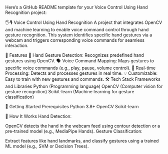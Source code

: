 
Here’s a GitHub README template for your Voice Control Using Hand Recognition project:

🖐️🎙️ Voice Control Using Hand Recognition
A project that integrates OpenCV and machine learning to enable voice command control through hand gesture recognition. This system identifies specific hand gestures via a webcam and triggers corresponding voice commands for seamless interaction.

🚀 Features
🤖 Hand Gesture Detection: Recognizes predefined hand gestures using OpenCV.
🗣️ Voice Command Mapping: Maps gestures to specific voice commands (e.g., play, pause, volume control).
🎥 Real-time Processing: Detects and processes gestures in real time.
💡 Customizable: Easy to train with new gestures and commands.
🛠️ Tech Stack
Frameworks and Libraries
Python (Programming language)
OpenCV (Computer vision for gesture recognition)
Scikit-learn (Machine learning for gesture classification)


🚀 Getting Started
Prerequisites
Python 3.8+
OpenCV
Scikit-learn

 
🔧 How It Works
Hand Detection:

OpenCV detects the hand in the webcam feed using contour detection or a pre-trained model (e.g., MediaPipe Hands).
Gesture Classification:

Extract features like hand landmarks, and classify gestures using a trained ML model (e.g., SVM or Decision Trees).
